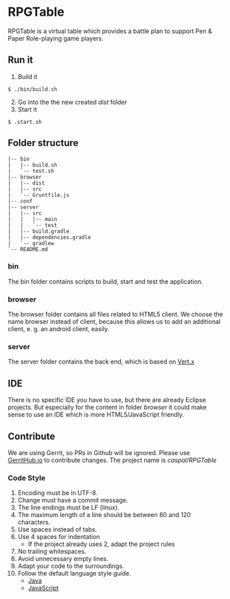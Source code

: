 # RPGTable
RPGTable is a virtual table which provides a battle plan to support Pen & Paper Role-playing game players.

## Run it
1. Build it
```
$ ./bin/build.sh
```
2. Go into the the new created *dist* folder
3. Start it
```
$ .start.sh
```

## Folder structure
```
|-- bin
|   |-- build.sh
|   `-- test.sh
|-- browser
|   |-- dist
|   |-- src
|   `-- Gruntfile.js
|-- conf
|-- server
|   |-- src
|   |   |-- main
|   |   `-- test
|   |-- build.gradle
|   |-- dependencies.gradle
|   `-- gradlew
`-- README.md
```

### bin
The bin folder contains scripts to build, start and test the application.

### browser
The browser folder contains all files related to HTML5 client. We choose the name browser instead of client, because this allows us to add an additional client, e. g. an android client, easily.

### server
The server folder contains the back end, which is based on [Vert.x](http://vertx.io/)

## IDE
There is no specific IDE you have to use, but there are already Eclipse projects. But especially for the content in folder *browser* it could make sense to use an IDE which is more HTML5/JavaScript friendly.

## Contribute
We are using Gerrit, so PRs in Github will be ignored. Please use [GerritHub.io](https://review.gerrithub.io)
to contribute changes. The project name is *caspal/RPGTable*

### Code Style
1. Encoding must be in UTF-8.
2. Change must have a commit message.
3. The line endings must be LF (linux).
4. The maximum length of a line should be between 80 and 120 characters.
5. Use spaces instead of tabs.
6. Use 4 spaces for indentation
    - If the project already uses 2, adapt the project rules
8. No trailing whitespaces.
9. Avoid unnecessary empty lines.
10. Adapt your code to the surroundings.
11. Follow the default language style guide.
    - [Java](http://www.oracle.com/technetwork/java/codeconventions-150003.pdf)
    - [JavaScript](http://javascript.crockford.com/code.html)
